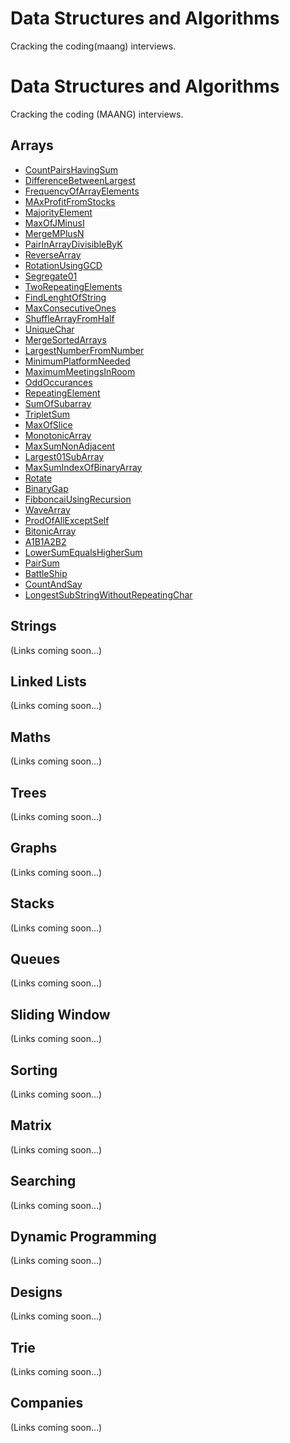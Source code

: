 # Data Structures and Algorithms

Cracking the coding(maang) interviews.

# Data Structures and Algorithms

Cracking the coding (MAANG) interviews.

## Arrays

- [CountPairsHavingSum](https://github.com/AmaanUllahKhan313/algorithms/blob/master/src/main/java/com/algos/arrays/CountPairsHavingSum.java)
- [DifferenceBetweenLargest](https://github.com/AmaanUllahKhan313/algorithms/blob/master/src/main/java/com/algos/arrays/DifferenceBetweenLargest.java)
- [FrequencyOfArrayElements](https://github.com/AmaanUllahKhan313/algorithms/blob/master/src/main/java/com/algos/arrays/FrequencyOfArrayElements.java)
- [MAxProfitFromStocks](https://github.com/AmaanUllahKhan313/algorithms/blob/master/src/main/java/com/algos/arrays/MAxProfitFromStocks.java)
- [MajorityElement](https://github.com/AmaanUllahKhan313/algorithms/blob/master/src/main/java/com/algos/arrays/MajorityElement.java)
- [MaxOfJMinusI](https://github.com/AmaanUllahKhan313/algorithms/blob/master/src/main/java/com/algos/arrays/MaxOfJMinusI.java)
- [MergeMPlusN](https://github.com/AmaanUllahKhan313/algorithms/blob/master/src/main/java/com/algos/arrays/MergeMPlusN.java)
- [PairInArrayDivisibleByK](https://github.com/AmaanUllahKhan313/algorithms/blob/master/src/main/java/com/algos/arrays/PairInArrayDivisibleByK.java)
- [ReverseArray](https://github.com/AmaanUllahKhan313/algorithms/blob/master/src/main/java/com/algos/arrays/ReverseArray.java)
- [RotationUsingGCD](https://github.com/AmaanUllahKhan313/algorithms/blob/master/src/main/java/com/algos/arrays/RotationUsingGCD.java)
- [Segregate01](https://github.com/AmaanUllahKhan313/algorithms/blob/master/src/main/java/com/algos/arrays/Segregate01.java)
- [TwoRepeatingElements](https://github.com/AmaanUllahKhan313/algorithms/blob/master/src/main/java/com/algos/arrays/TwoRepeatingElements.java)
- [FindLenghtOfString](https://github.com/AmaanUllahKhan313/algorithms/blob/master/src/main/java/com/algos/arrays/FindLenghtOfString.java)
- [MaxConsecutiveOnes](https://github.com/AmaanUllahKhan313/algorithms/blob/master/src/main/java/com/algos/arrays/MaxConsecutiveOnes.java)
- [ShuffleArrayFromHalf](https://github.com/AmaanUllahKhan313/algorithms/blob/master/src/main/java/com/algos/arrays/ShuffleArrayFromHalf.java)
- [UniqueChar](https://github.com/AmaanUllahKhan313/algorithms/blob/master/src/main/java/com/algos/arrays/UniqueChar.java)
- [MergeSortedArrays](https://github.com/AmaanUllahKhan313/algorithms/blob/master/src/main/java/com/algos/arrays/MergeSortedArrays.java)
- [LargestNumberFromNumber](https://github.com/AmaanUllahKhan313/algorithms/blob/master/src/main/java/com/algos/arrays/LargestNumberFromNumber.java)
- [MinimumPlatformNeeded](https://github.com/AmaanUllahKhan313/algorithms/blob/master/src/main/java/com/algos/arrays/MinimumPlatformNeeded.java)
- [MaximumMeetingsInRoom](https://github.com/AmaanUllahKhan313/algorithms/blob/master/src/main/java/com/algos/arrays/MaximumMeetingsInRoom.java)
- [OddOccurances](https://github.com/AmaanUllahKhan313/algorithms/blob/master/src/main/java/com/algos/arrays/OddOccurances.java)
- [RepeatingElement](https://github.com/AmaanUllahKhan313/algorithms/blob/master/src/main/java/com/algos/arrays/RepeatingElement.java)
- [SumOfSubarray](https://github.com/AmaanUllahKhan313/algorithms/blob/master/src/main/java/com/algos/arrays/SumOfSubarray.java)
- [TripletSum](https://github.com/AmaanUllahKhan313/algorithms/blob/master/src/main/java/com/algos/arrays/TripletSum.java)
- [MaxOfSlice](https://github.com/AmaanUllahKhan313/algorithms/blob/master/src/main/java/com/algos/arrays/MaxOfSlice.java)
- [MonotonicArray](https://github.com/AmaanUllahKhan313/algorithms/blob/master/src/main/java/com/algos/arrays/MonotonicArray.java)
- [MaxSumNonAdjacent](https://github.com/AmaanUllahKhan313/algorithms/blob/master/src/main/java/com/algos/arrays/MaxSumNonAdjacent.java)
- [Largest01SubArray](https://github.com/AmaanUllahKhan313/algorithms/blob/master/src/main/java/com/algos/arrays/Largest01SubArray.java)
- [MaxSumIndexOfBinaryArray](https://github.com/AmaanUllahKhan313/algorithms/blob/master/src/main/java/com/algos/arrays/MaxSumIndexOfBinaryArray.java)
- [Rotate](https://github.com/AmaanUllahKhan313/algorithms/blob/master/src/main/java/com/algos/arrays/Rotate.java)
- [BinaryGap](https://github.com/AmaanUllahKhan313/algorithms/blob/master/src/main/java/com/algos/arrays/BinaryGap.java)
- [FibboncaiUsingRecursion](https://github.com/AmaanUllahKhan313/algorithms/blob/master/src/main/java/com/algos/arrays/FibboncaiUsingRecursion.java)
- [WaveArray](https://github.com/AmaanUllahKhan313/algorithms/blob/master/src/main/java/com/algos/arrays/WaveArray.java)
- [ProdOfAllExceptSelf](https://github.com/AmaanUllahKhan313/algorithms/blob/master/src/main/java/com/algos/arrays/ProdOfAllExceptSelf.java)
- [BitonicArray](https://github.com/AmaanUllahKhan313/algorithms/blob/master/src/main/java/com/algos/arrays/BitonicArray.java)
- [A1B1A2B2](https://github.com/AmaanUllahKhan313/algorithms/blob/master/src/main/java/com/algos/arrays/A1B1A2B2.java)
- [LowerSumEqualsHigherSum](https://github.com/AmaanUllahKhan313/algorithms/blob/master/src/main/java/com/algos/arrays/LowerSumEqualsHigherSum.java)
- [PairSum](https://github.com/AmaanUllahKhan313/algorithms/blob/master/src/main/java/com/algos/arrays/PairSum.java)
- [BattleShip](https://github.com/AmaanUllahKhan313/algorithms/blob/master/src/main/java/com/algos/arrays/BattleShip.java)
- [CountAndSay](https://github.com/AmaanUllahKhan313/algorithms/blob/master/src/main/java/com/algos/arrays/CountAndSay.java)
- [LongestSubStringWithoutRepeatingChar](https://github.com/AmaanUllahKhan313/algorithms/blob/master/src/main/java/com/algos/arrays/LongestSubStringWithoutRepeatingChar.java)

## Strings

(Links coming soon...)

## Linked Lists

(Links coming soon...)

## Maths

(Links coming soon...)

## Trees

(Links coming soon...)

## Graphs

(Links coming soon...)

## Stacks

(Links coming soon...)

## Queues

(Links coming soon...)

## Sliding Window

(Links coming soon...)

## Sorting

(Links coming soon...)

## Matrix

(Links coming soon...)

## Searching

(Links coming soon...)

## Dynamic Programming

(Links coming soon...)

## Designs

(Links coming soon...)

## Trie

(Links coming soon...)

## Companies

(Links coming soon...)



